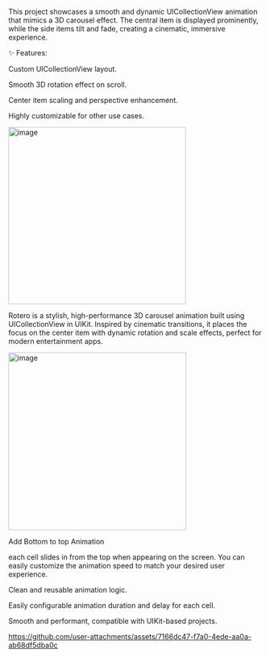 This project showcases a smooth and dynamic UICollectionView animation that mimics a 3D carousel effect. The central item is displayed prominently, while the side items tilt and fade, creating a cinematic, immersive experience.

✨ Features:

Custom UICollectionView layout.

Smooth 3D rotation effect on scroll.
 
Center item scaling and perspective enhancement.

Highly customizable for other use cases.

<img width="352" alt="image" src="https://github.com/user-attachments/assets/e3d1651b-957f-4b9a-87b5-66ff3e854229" />





Rotero is a stylish, high-performance 3D carousel animation built using UICollectionView in UIKit. Inspired by cinematic transitions, it places the focus on the center item with dynamic rotation and scale effects, perfect for modern entertainment apps.



<img width="353" alt="image" src="https://github.com/user-attachments/assets/fe455c80-0e21-4e1e-9891-b3d9a56e6545" />


Add Bottom to top Animation

each cell slides in from the top when appearing on the screen. You can easily customize the animation speed to match your desired user experience.

Clean and reusable animation logic.

Easily configurable animation duration and delay for each cell.

Smooth and performant, compatible with UIKit-based projects.

https://github.com/user-attachments/assets/7166dc47-f7a0-4ede-aa0a-ab68df5dba0c

